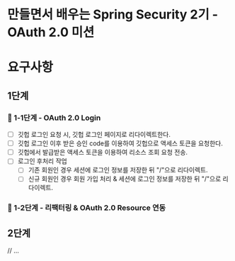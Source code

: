# 만들면서 배우는 Spring Security 2기 - OAuth 2.0 미션

# 요구사항 

## 1단계 

### 🚀 1-1단계 - OAuth 2.0 Login

- [ ] 깃헙 로그인 요청 시, 깃헙 로그인 페이지로 리다이렉트한다.
- [ ] 깃헙 로그인 이후 받은 승인 code를 이용하여 깃헙으로 액세스 토큰을 요청한다.
- [ ] 깃헙에서 발급받은 액세스 토큰을 이용하여 리소스 조회 요청 전송.
- [ ] 로그인 후처리 작업
  - [ ] 기존 회원인 경우 세션에 로그인 정보를 저장한 뒤 "/"으로 리다이렉트.
  - [ ] 신규 회원인 경우 회원 가입 처리 & 세션에 로그인 정보를 저장한 뒤 "/"으로 리다이렉트.

### 🚀 1-2단계 - 리팩터링 & OAuth 2.0 Resource 연동

## 2단계

// ... 

